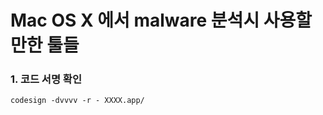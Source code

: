Mac OS X 에서 malware 분석시 사용할만한 툴들
=====================================

### 1. 코드 서명 확인
~~~
codesign -dvvvv -r - XXXX.app/
~~~

